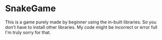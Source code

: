 # SnakeGame
This is a game purely made by beginner using the in-built libraries.
So you don't have to install other libraries.
My code might be incorrect or error full I'm truly sorry for that.
